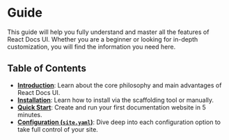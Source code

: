 # Guide

This guide will help you fully understand and master all the features of React Docs UI. Whether you are a beginner or looking for in-depth customization, you will find the information you need here.

## Table of Contents

- **[Introduction](/en/guide/introduction)**: Learn about the core philosophy and main advantages of React Docs UI.
- **[Installation](/en/guide/installation)**: Learn how to install via the scaffolding tool or manually.
- **[Quick Start](/en/guide/quick-start)**: Create and run your first documentation website in 5 minutes.
- **[Configuration (`site.yaml`)](/en/guide/configuration)**: Dive deep into each configuration option to take full control of your site.